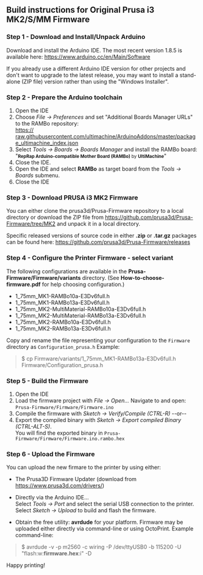 ## Build instructions for Original Prusa i3 MK2/S/MM Firmware

### Step 1 - Download and Install/Unpack Arduino

Download and install the Arduino IDE. The most recent version 1.8.5 is available here:
<a href="https://www.arduino.cc/en/Main/Software" target="_blank">https://www.arduino.cc/en/Main/Software</a>

If you already use a different Arduino IDE version for other projects and don't want to upgrade to the latest release, you may want to install a stand-alone (ZIP file) version rather than using the "Windows Installer".

### Step 2 - Prepare the Arduino toolchain

1. Open the IDE
2. Choose _File -> Preferences_ and set "Additional Boards Manager URLs" to the RAMBo repository:<br/> <a href="https:// raw.githubusercontent.com/ultimachine/ArduinoAddons/master/package_ultimachine_index.json" target="_blank">https:// raw.githubusercontent.com/ultimachine/ArduinoAddons/master/package_ultimachine_index.json</a>
3. Select _Tools -> Boards -> Boards Manager_ and install the RAMBo board:<br/>"<small>**RepRap Arduino-compatible Mother Board (RAMBo)** by **UltiMachine**</small>"
4. Close the IDE.
5. Open the IDE and select **RAMBo** as target board from the _Tools -> Boards_ submenu.
6. Close the IDE

### Step 3 - Download PRUSA i3 MK2 Firmware

You can either clone the prusa3d/Prusa-Firmware repository to a local directory or download the ZIP file from <a href="https://github.com/prusa3d/Prusa-Firmware/tree/MK2" target="_blank">https://github.com/prusa3d/Prusa-Firmware/tree/MK2</a> and unpack it in a local directory.

Specific released versions of source code in either **.zip** or **.tar.gz** packages can be found here:
<a href="https://github.com/prusa3d/Prusa-Firmware/releases" target="_blank">https://github.com/prusa3d/Prusa-Firmware/releases</a>

### Step 4 - Configure the Printer Firmware - select variant

The following configurations are available in the __Prusa-Firmware/Firmware/variants__ directory.
(See **How-to-choose-firmware.pdf** for help choosing configuration.)

* 1_75mm_MK1-RAMBo10a-E3Dv6full.h
* 1_75mm_MK1-RAMBo13a-E3Dv6full.h
* 1_75mm_MK2-MultiMaterial-RAMBo10a-E3Dv6full.h
* 1_75mm_MK2-MultiMaterial-RAMBo13a-E3Dv6full.h
* 1_75mm_MK2-RAMBo10a-E3Dv6full.h
* 1_75mm_MK2-RAMBo13a-E3Dv6full.h

Copy and rename the file representing your configuration to the ``Firmware`` directory as ``Configuration_prusa.h`` Example:
> $ cp Firmware/variants/1_75mm_MK1-RAMBo13a-E3Dv6full.h Firmware/Configuration_prusa.h

### Step 5 - Build the Firmware

1. Open the IDE
2. Load the firmware project with _File -> Open..._ Navigate to and open:<br/>
 ``Prusa-Firmware/Firmware/Firmware.ino``
3. Compile the firmware with _Sketch -> Verify/Compile (CTRL-R)_ --or--
4. Export the compiled binary with _Sketch -> Export compiled Binary (CTRL-ALT-S)_.<br/>
You will find the exported binary in ``Prusa-Firmware/Firmware/Firmware.ino.rambo.hex``


### Step 6 - Upload the Firmware

You can upload the new firmare to the printer by using either:

* The Prusa3D Firmware Updater (download from <a href="https://www.prusa3d.com/drivers/" target="_blank">https://www.prusa3d.com/drivers/</a>)

* Directly via the Arduino IDE...<br/>
    Select _Tools -> Port_ and select the serial USB connection to the printer.<br/>
    Select _Sketch -> Upload_ to build and flash the firmware.

* Obtain the free utility: **avrdude** for your platform. Firmware may be uploaded either directly via command-line or using OctoPrint. Example command-line:
>$ avrdude -v -p m2560 -c wiring -P /dev/ttyUSB0 -b 115200 -U "flash:w:**firmware.hex**:i" -D

Happy printing!
